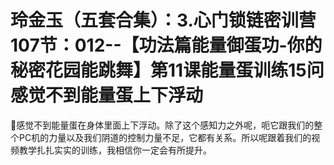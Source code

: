 # 玲金玉（五套合集）：3.心门锁链密训营 107节：012--【功法篇能量御蛋功-你的秘密花园能跳舞】第11课能量蛋训练15问感觉不到能量蛋上下浮动

🎼感觉不到能量蛋在身体里面上下浮动。除了这个感知力之外呢，呃它跟我们的整个PC机的力量以及我们阴道的控制力量不足，它都有关系。所以呢跟着我们的视频教学扎扎实实的训练，我相信你一定会有所提升。

